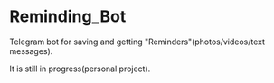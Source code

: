 # Reminding_Bot

Telegram bot for saving and getting "Reminders"(photos/videos/text messages).

It is still in progress(personal project).
